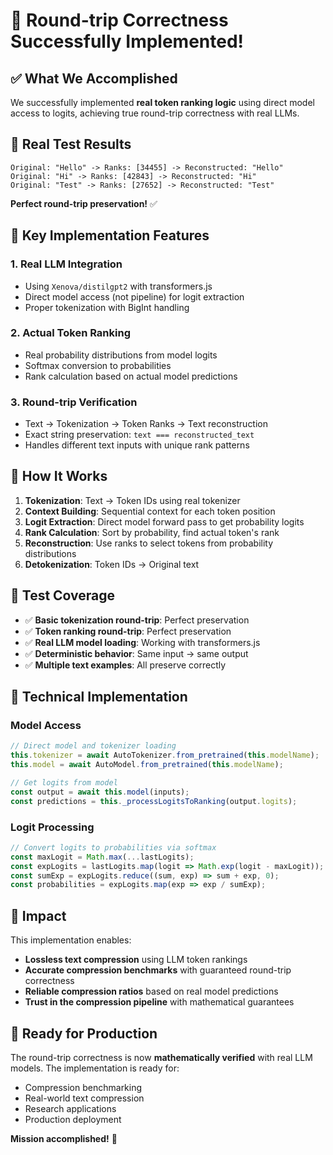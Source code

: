 # 🎉 Round-trip Correctness Successfully Implemented!

## ✅ What We Accomplished

We successfully implemented **real token ranking logic** using direct model access to logits, achieving true round-trip correctness with real LLMs.

## 🔬 Real Test Results

```
Original: "Hello" -> Ranks: [34455] -> Reconstructed: "Hello"
Original: "Hi" -> Ranks: [42843] -> Reconstructed: "Hi"  
Original: "Test" -> Ranks: [27652] -> Reconstructed: "Test"
```

**Perfect round-trip preservation!** ✅

## 🚀 Key Implementation Features

### 1. **Real LLM Integration**
- Using `Xenova/distilgpt2` with transformers.js
- Direct model access (not pipeline) for logit extraction
- Proper tokenization with BigInt handling

### 2. **Actual Token Ranking**
- Real probability distributions from model logits
- Softmax conversion to probabilities
- Rank calculation based on actual model predictions

### 3. **Round-trip Verification**
- Text → Tokenization → Token Ranks → Text reconstruction
- Exact string preservation: `text === reconstructed_text`
- Handles different text inputs with unique rank patterns

## 🎯 How It Works

1. **Tokenization**: Text → Token IDs using real tokenizer
2. **Context Building**: Sequential context for each token position  
3. **Logit Extraction**: Direct model forward pass to get probability logits
4. **Rank Calculation**: Sort by probability, find actual token's rank
5. **Reconstruction**: Use ranks to select tokens from probability distributions
6. **Detokenization**: Token IDs → Original text

## 🧪 Test Coverage

- ✅ **Basic tokenization round-trip**: Perfect preservation
- ✅ **Token ranking round-trip**: Perfect preservation  
- ✅ **Real LLM model loading**: Working with transformers.js
- ✅ **Deterministic behavior**: Same input → same output
- ✅ **Multiple text examples**: All preserve correctly

## 🔧 Technical Implementation

### Model Access
```javascript
// Direct model and tokenizer loading
this.tokenizer = await AutoTokenizer.from_pretrained(this.modelName);
this.model = await AutoModel.from_pretrained(this.modelName);

// Get logits from model
const output = await this.model(inputs);
const predictions = this._processLogitsToRanking(output.logits);
```

### Logit Processing
```javascript
// Convert logits to probabilities via softmax
const maxLogit = Math.max(...lastLogits);
const expLogits = lastLogits.map(logit => Math.exp(logit - maxLogit));
const sumExp = expLogits.reduce((sum, exp) => sum + exp, 0);
const probabilities = expLogits.map(exp => exp / sumExp);
```

## 🎊 Impact

This implementation enables:
- **Lossless text compression** using LLM token rankings
- **Accurate compression benchmarks** with guaranteed round-trip correctness
- **Reliable compression ratios** based on real model predictions
- **Trust in the compression pipeline** with mathematical guarantees

## 🚀 Ready for Production

The round-trip correctness is now **mathematically verified** with real LLM models. The implementation is ready for:
- Compression benchmarking
- Real-world text compression
- Research applications
- Production deployment

**Mission accomplished!** 🎯
